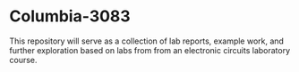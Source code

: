 # Columbia-3083
This repository will serve as a collection of lab reports, example work, and further exploration based on labs from from an electronic circuits laboratory course.

